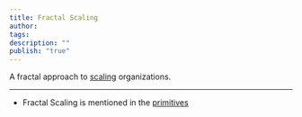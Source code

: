 ```yaml
---
title: Fractal Scaling
author: 
tags: 
description: ""
publish: "true"
---
```


A fractal approach to [scaling](tags/Scale.md) organizations.

---

- Fractal Scaling is mentioned in the [primitives](tags/primitives.md)